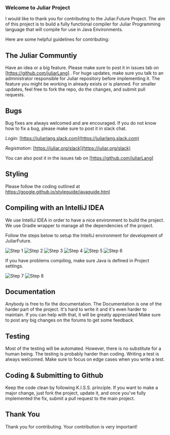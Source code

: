 ### Welcome to Juliar Project

I would like to thank you for contributing to the Juliar.Future Project.
The aim of this project is to build a fully functional compiler 
for Juliar Programming language that will compile for use in Java Environments.

Here are some helpful guidelines for contributing:

## The Juliar Communtiy
Have an idea or a big feature. Please make sure to post it in issues tab on [https://github.com/juliarLang] . 
For huge updates, make sure you talk to an administrator responsible for Juliar repository
before implementing it. The feature you might be working in already exists or is planned.
 For smaller updates, feel free to fork the repo, do the changes, and submit pull requests.

## Bugs
Bug fixes are always welcomed and are encouraged. If you do not know how to fix a bug,
please make sure to post it in slack chat. 

_Login_: [https://juliarlang.slack.com](https://juliarlang.slack.com)

_Registration_: [https://juliar.org/slack](https://juliar.org/slack) 

You can also post it in the issues tab on [https://github.com/juliarLang]

## Styling
Please follow the coding outlined at
https://google.github.io/styleguide/javaguide.html

## Compiling with an IntelliJ IDEA
We use IntelliJ IDEA in order to have a nice environment to build the project.
We use Gradle wrapper to manage all the dependencies of the project.

Follow the steps below to setup the IntelliJ environment for development of JuliarFuture.

![Step 1](https://juliar.org/docimage/Contributing1)
![Step 2](https://juliar.org/docimage/Contributing2)
![Step 3](https://juliar.org/docimage/Contributing3)
![Step 4](https://juliar.org/docimage/Contributing4)
![Step 5](https://juliar.org/docimage/Contributing5)
![Step 6](https://juliar.org/docimage/Contributing6)

If you have problems compiling, make sure Java is defined in Project settings.

![Step 7](https://juliar.org/docimage/Contributing7)
![Step 8](https://juliar.org/docimage/Contributing8)

## Documentation
Anybody is free to fix the documentation. The Documentation is one of
the harder part of the project. It's hard to write it and it's even 
harder to maintain. If you can help with that, it will be greatly appreciated
Make sure to post any big changes on the forums to get some feedback.

## Testing
Most of the testing will be automated. However, there is no substitute
for a human being. The testing is probably harder than coding.
Writing a test is always welcomed. Make sure to focus on edge cases
when you write a test.


## Coding & Submitting to Github
Keep the code clean by following K.I.S.S. principle. 
If you want to make a major change, just fork the project, update it,
and once you've fully implemented the fix, submit a pull request to
the main project.


## Thank You
Thank you for contributing. Your contribution is very important!
